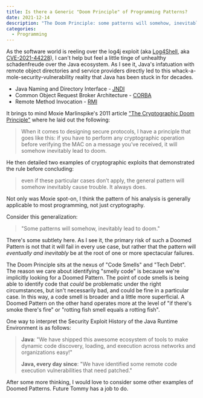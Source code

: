 ```yaml
---
title: Is there a Generic "Doom Principle" of Programming Patterns?
date: 2021-12-14
description: "The Doom Principle: some patterns will somehow, inevitably lead to doom."
categories:
  - Programming
---
```


As the software world is reeling over the log4j exploit (aka
[Log4Shell](https://news.sophos.com/en-us/2021/12/12/log4shell-hell-anatomy-of-an-exploit-outbreak/),
aka
[CVE-2021-44228](https://cve.mitre.org/cgi-bin/cvename.cgi?name=CVE-2021-44228)),
I can't help but feel a little tinge of unhealthy schadenfreude over the Java
ecosystem. As I see it, Java's infatuation with remote object directories and
service providers directly led to this whack-a-mole-security-vulnerability
reality that Java has been stuck in for decades.

- Java Naming and Directory Interface - [JNDI](https://docs.oracle.com/javase/tutorial/jndi/overview/index.html)
- Common Object Request Broker Architecture - [CORBA](https://docs.oracle.com/javase/7/docs/technotes/guides/idl/corba.html)
- Remote Method Invocation - [RMI](https://docs.oracle.com/javase/7/docs/technotes/guides/rmi/hello/hello-world.html)

It brings to mind Moxie Marlinspike's 2011 article ["The Cryptographic Doom
Principle"](https://moxie.org/2011/12/13/the-cryptographic-doom-principle.html)
where he laid out the following:

> When it comes to designing secure protocols, I have a principle that goes like
> this: if you have to perform any cryptographic operation before verifying the
> MAC on a message you’ve received, it will somehow inevitably lead to doom.

He then detailed two examples of cryptographic exploits that demonstrated the
rule before concluding:

> even if these particular cases don’t apply, the general pattern will somehow
> inevitably cause trouble. It always does.

Not only was Moxie spot-on, I think the pattern of his analysis is generally
applicable to most programming, not just cryptography.

Consider this generalization:

> "Some patterns will somehow, inevitably lead to doom."

There's some subtlety here. As I see it, the primary risk of such a Doomed
Pattern is not that it will fail in every use case, but rather that the pattern
will _eventually and inevitably_ be at the root of one or more spectacular
failures.

The Doom Principle sits at the nexus of "Code Smells" and "Tech Debt". The
reason we care about identifying "smelly code" is because we're implicitly
looking for a Doomed Pattern. The point of code smells is being able to identify
code that _could_ be problematic under the right circumstances, but isn't
necessarily bad, and could be fine in a particular case. In this way, a code
smell is broader and a little more superficial. A Doomed Pattern on the other
hand operates more at the level of "if there's smoke there's fire" or "rotting
fish smell equals a rotting fish".

One way to interpret the Security Exploit History of the Java Runtime
Environment is as follows:

> **Java**: "We have shipped this awesome ecosystem of tools to make dynamic code
> discovery, loading, and execution across networks and organizations easy!"
>
> **Java, every day since**: "We have identified some remote code execution
> vulnerabilities that need patched."

After some more thinking, I would love to consider some other examples of Doomed
Patterns. Future Tommy has a job to do.
